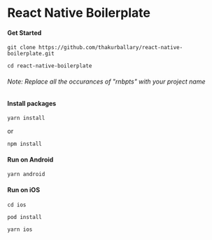 # React Native Boilerplate

#### Get Started

```
git clone https://github.com/thakurballary/react-native-boilerplate.git 

cd react-native-boilerplate
```

###### Note: Replace all the occurances of "rnbpts" with your project name

#### Install packages

```
yarn install
```
or
```
npm install
```


#### Run on Android

```
yarn android
```


#### Run on iOS

```
cd ios 

pod install 

yarn ios
```
